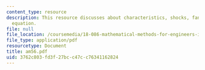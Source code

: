 ```yaml
---
content_type: resource
description: This resource discusses about characteristics, shocks, fans and Burger?s
  equation.
file: null
file_location: /coursemedia/18-086-mathematical-methods-for-engineers-ii-spring-2006/3762c803fd3f27bcc47cc76341162824_am56.pdf
file_type: application/pdf
resourcetype: Document
title: am56.pdf
uid: 3762c803-fd3f-27bc-c47c-c76341162824
---
```

